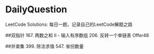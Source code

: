 # DailyQuestion
LeetCode Solutions: 
每日一题，记录自己的LeetCode解题之路

##双指针
    167. 两数之和 II - 输入有序数组
    206. 反转一个单链表
    Offer48

##并查集
    399. 除法求值
    547. 省份数量
    
